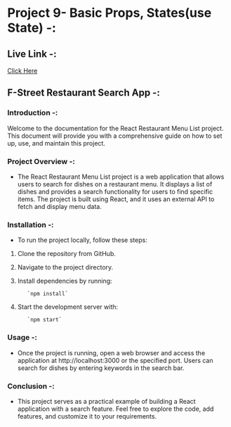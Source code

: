 # Project 9- Basic Props, States(use State) -: 

## Live Link -: 

<a href="https://f-street-rushikesh-ingale.netlify.app/" alt="Loading">Click Here</a>


## F-Street Restaurant Search App -: 

### Introduction -: 

Welcome to the documentation for the React Restaurant Menu List project. This document will provide you with a comprehensive guide on how to set up, use, and maintain this project.

### Project Overview -: 

- The React Restaurant Menu List project is a web application that allows users to search for dishes on a restaurant menu. It displays a list of dishes and provides a search functionality for users to find specific items. The project is built using React, and it uses an external API to fetch and display menu data.


### Installation -: 

- To run the project locally, follow these steps:

1. Clone the repository from GitHub.
2. Navigate to the project directory.
3. Install dependencies by running:

          `npm install`

4. Start the development server with:

          `npm start`

### Usage -: 
- Once the project is running, open a web browser and access the application at http://localhost:3000 or the specified port. Users can search for dishes by entering keywords in the search bar.

### Conclusion -:

- This project serves as a practical example of building a React application with a search feature. Feel free to explore the code, add features, and customize it to your requirements.